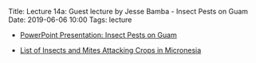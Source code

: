 Title: Lecture 14a:  Guest lecture by Jesse Bamba - Insect Pests on Guam
Date: 2019-06-06 10:00
Tags: lecture

* [PowerPoint Presentation: Insect Pests on Guam](/pdfs/bamba_insect_pests.pptx)

* [List of Insects and Mites Attacking Crops in Micronesia](https://aubreymoore.github.io/crop-pest-list/)

